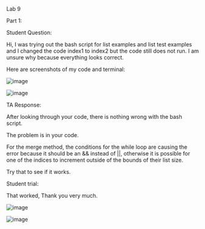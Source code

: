Lab 9

Part 1:

Student Question:

Hi, I was trying out the bash script for list examples and list test examples and I changed the code index1 to index2 but the code still does not run. I am unsure why because everything looks correct.

Here are screenshots of my code and terminal:

![image](https://github.com/jgu0453/CSE-15L-lab-reports/assets/119398520/b8586a00-2b9f-4fd9-9a34-fba342199a95)

![image](https://github.com/jgu0453/CSE-15L-lab-reports/assets/119398520/4c3e3cf8-c962-4a08-b10c-ed764918aca6)




TA Response:

After looking through your code, there is nothing wrong with the bash script.

The problem is in your code.

For the merge method, the conditions for the while loop are causing the error because it should be an && instead of ||, otherwise it is possible for one of the indices to increment outside of the bounds of their list size.

Try that to see if it works.





Student trial:

That worked, Thank you very much.

![image](https://github.com/jgu0453/CSE-15L-lab-reports/assets/119398520/635202ae-1618-40bc-938e-82365a01f51f)

![image](https://github.com/jgu0453/CSE-15L-lab-reports/assets/119398520/9c7de6f9-705e-4194-b44f-31499b63584a)








